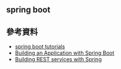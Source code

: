 ## spring boot

## 參考資料

* [spring boot tutorials](http://spring.io/guides#tutorials)
* [Building an Application with Spring Boot](https://spring.io/guides/gs/spring-boot/)
* [Building REST services with Spring](http://spring.io/guides/tutorials/bookmarks/)
